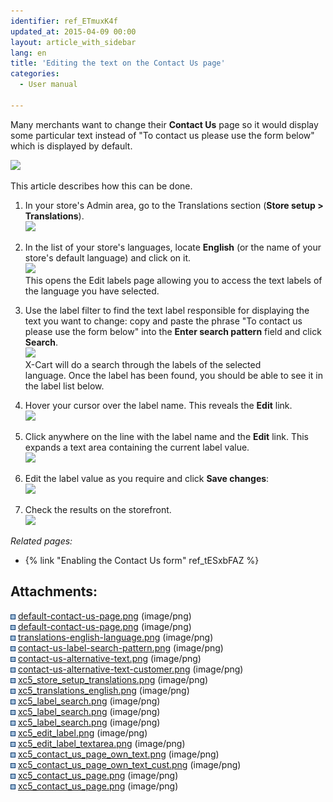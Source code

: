```yaml
---
identifier: ref_ETmuxK4f
updated_at: 2015-04-09 00:00
layout: article_with_sidebar
lang: en
title: 'Editing the text on the Contact Us page'
categories:
  - User manual

---
```



Many merchants want to change their **Contact Us** page so it would display some particular text instead of "To contact us please use the form below" which is displayed by default.

![]({{site.baseurl}}/attachments/7505762/8716737.png?effects=drop-shadow)

This article describes how this can be done.

1.  In your store's Admin area, go to the Translations section (**Store setup > Translations**).  
    ![]({{site.baseurl}}/attachments/7505762/8716728.png?effects=drop-shadow)
2.  In the list of your store's languages, locate **English** (or the name of your store's default language) and click on it.   
    ![]({{site.baseurl}}/attachments/7505762/8716729.png?effects=drop-shadow)  
    This opens the Edit labels page allowing you to access the text labels of the language you have selected.
3.  Use the label filter to find the text label responsible for displaying the text you want to change: copy and paste the phrase "To contact us please use the form below" into the **Enter search pattern** field and click **Search**.  
    ![]({{site.baseurl}}/attachments/7505762/8716730.png?effects=drop-shadow)  
    X-Cart will do a search through the labels of the selected language. Once the label has been found, you should be able to see it in the label list below.
4.  Hover your cursor over the label name. This reveals the **Edit** link.  
    ![]({{site.baseurl}}/attachments/7505762/8716733.png?effects=drop-shadow)
5.  Click anywhere on the line with the label name and the **Edit** link. This expands a text area containing the current label value.  
    ![]({{site.baseurl}}/attachments/7505762/8716734.png?effects=drop-shadow)  

6.  Edit the label value as you require and click **Save changes**:  
    ![]({{site.baseurl}}/attachments/7505762/8716735.png?effects=drop-shadow)
7.  Check the results on the storefront.  
    ![]({{site.baseurl}}/attachments/7505762/8716736.png?effects=drop-shadow)  

_Related pages:_

*   {% link "Enabling the Contact Us form" ref_tESxbFAZ %}

## Attachments:

![](images/icons/bullet_blue.gif) [default-contact-us-page.png]({{site.baseurl}}/attachments/7505762/7602846.png) (image/png)  
![](images/icons/bullet_blue.gif) [default-contact-us-page.png]({{site.baseurl}}/attachments/7505762/7602845.png) (image/png)  
![](images/icons/bullet_blue.gif) [translations-english-language.png]({{site.baseurl}}/attachments/7505762/7602847.png) (image/png)  
![](images/icons/bullet_blue.gif) [contact-us-label-search-pattern.png]({{site.baseurl}}/attachments/7505762/7602848.png) (image/png)  
![](images/icons/bullet_blue.gif) [contact-us-alternative-text.png]({{site.baseurl}}/attachments/7505762/7602849.png) (image/png)  
![](images/icons/bullet_blue.gif) [contact-us-alternative-text-customer.png]({{site.baseurl}}/attachments/7505762/7602850.png) (image/png)  
![](images/icons/bullet_blue.gif) [xc5_store_setup_translations.png]({{site.baseurl}}/attachments/7505762/8716728.png) (image/png)  
![](images/icons/bullet_blue.gif) [xc5_translations_english.png]({{site.baseurl}}/attachments/7505762/8716729.png) (image/png)  
![](images/icons/bullet_blue.gif) [xc5_label_search.png]({{site.baseurl}}/attachments/7505762/8716731.png) (image/png)  
![](images/icons/bullet_blue.gif) [xc5_label_search.png]({{site.baseurl}}/attachments/7505762/8716732.png) (image/png)  
![](images/icons/bullet_blue.gif) [xc5_label_search.png]({{site.baseurl}}/attachments/7505762/8716730.png) (image/png)  
![](images/icons/bullet_blue.gif) [xc5_edit_label.png]({{site.baseurl}}/attachments/7505762/8716733.png) (image/png)  
![](images/icons/bullet_blue.gif) [xc5_edit_label_textarea.png]({{site.baseurl}}/attachments/7505762/8716734.png) (image/png)  
![](images/icons/bullet_blue.gif) [xc5_contact_us_page_own_text.png]({{site.baseurl}}/attachments/7505762/8716735.png) (image/png)  
![](images/icons/bullet_blue.gif) [xc5_contact_us_page_own_text_cust.png]({{site.baseurl}}/attachments/7505762/8716736.png) (image/png)  
![](images/icons/bullet_blue.gif) [xc5_contact_us_page.png]({{site.baseurl}}/attachments/7505762/8716738.png) (image/png)  
![](images/icons/bullet_blue.gif) [xc5_contact_us_page.png]({{site.baseurl}}/attachments/7505762/8716737.png) (image/png)